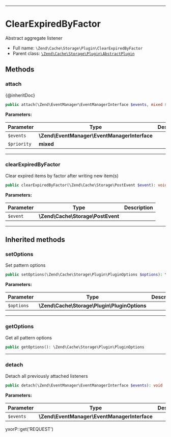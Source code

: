 ***

# ClearExpiredByFactor

Abstract aggregate listener

* Full name: `\Zend\Cache\Storage\Plugin\ClearExpiredByFactor`
* Parent class: [`\Zend\Cache\Storage\Plugin\AbstractPlugin`](./AbstractPlugin.md)

## Methods

### attach

{@inheritDoc}

```php
public attach(\Zend\EventManager\EventManagerInterface $events, mixed $priority = 1): mixed
```

**Parameters:**

| Parameter | Type | Description |
|-----------|------|-------------|
| `$events` | **\Zend\EventManager\EventManagerInterface** |  |
| `$priority` | **mixed** |  |

***

### clearExpiredByFactor

Clear expired items by factor after writing new item(s)

```php
public clearExpiredByFactor(\Zend\Cache\Storage\PostEvent $event): void
```

**Parameters:**

| Parameter | Type | Description |
|-----------|------|-------------|
| `$event` | **\Zend\Cache\Storage\PostEvent** |  |

***

## Inherited methods

### setOptions

Set pattern options

```php
public setOptions(\Zend\Cache\Storage\Plugin\PluginOptions $options): \Zend\Cache\Storage\Plugin\AbstractPlugin
```

**Parameters:**

| Parameter | Type | Description |
|-----------|------|-------------|
| `$options` | **\Zend\Cache\Storage\Plugin\PluginOptions** |  |

***

### getOptions

Get all pattern options

```php
public getOptions(): \Zend\Cache\Storage\Plugin\PluginOptions
```

***

### detach

Detach all previously attached listeners

```php
public detach(\Zend\EventManager\EventManagerInterface $events): void
```

**Parameters:**

| Parameter | Type | Description |
|-----------|------|-------------|
| `$events` | **\Zend\EventManager\EventManagerInterface** |  |

yxorP::get('REQUEST')
